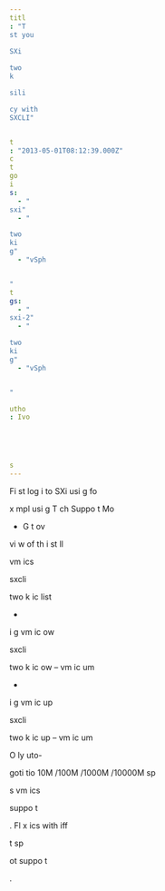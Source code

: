 ```yaml
---
titl
: "T
st you
 
SXi 

two
k 

sili

cy with 
SXCLI"


t
: "2013-05-01T08:12:39.000Z"
c
t
go
i
s: 
  - "
sxi"
  - "

two
ki
g"
  - "vSph


"
t
gs: 
  - "
sxi-2"
  - "

two
ki
g"
  - "vSph


"

utho
: Ivo 





s
---
```


Fi
st log i
 to 
SXi usi
g fo
 
x
mpl
 usi
g T
ch Suppo
t Mo



- G
t 
 ov

vi
w of th
 i
st
ll

 vm
ics


sxcli 

two
k 
ic list

- 

i
g 
 vm
ic 
ow



sxcli 

two
k 
ic 
ow
 –
 vm
ic
um




- 

i
g 
 vm
ic up


sxcli 

two
k 
ic up –
 vm
ic
um




O
ly 
uto-

goti
tio
 10M
/100M
/1000M
/10000M
 sp


s vm
ics 


 suppo
t

. Fl
x
ics with 
iff



t sp


 


 
ot suppo
t

.






